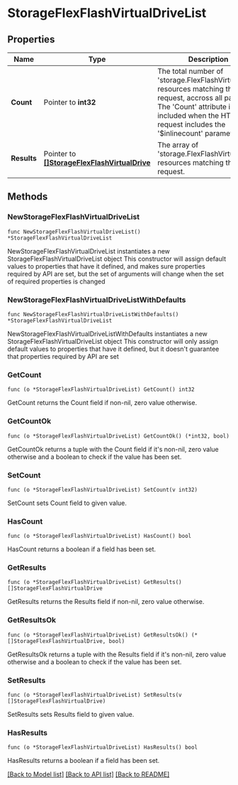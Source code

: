 # StorageFlexFlashVirtualDriveList

## Properties

Name | Type | Description | Notes
------------ | ------------- | ------------- | -------------
**Count** | Pointer to **int32** | The total number of &#39;storage.FlexFlashVirtualDrive&#39; resources matching the request, accross all pages. The &#39;Count&#39; attribute is included when the HTTP GET request includes the &#39;$inlinecount&#39; parameter. | [optional] 
**Results** | Pointer to [**[]StorageFlexFlashVirtualDrive**](storage.FlexFlashVirtualDrive.md) | The array of &#39;storage.FlexFlashVirtualDrive&#39; resources matching the request. | [optional] 

## Methods

### NewStorageFlexFlashVirtualDriveList

`func NewStorageFlexFlashVirtualDriveList() *StorageFlexFlashVirtualDriveList`

NewStorageFlexFlashVirtualDriveList instantiates a new StorageFlexFlashVirtualDriveList object
This constructor will assign default values to properties that have it defined,
and makes sure properties required by API are set, but the set of arguments
will change when the set of required properties is changed

### NewStorageFlexFlashVirtualDriveListWithDefaults

`func NewStorageFlexFlashVirtualDriveListWithDefaults() *StorageFlexFlashVirtualDriveList`

NewStorageFlexFlashVirtualDriveListWithDefaults instantiates a new StorageFlexFlashVirtualDriveList object
This constructor will only assign default values to properties that have it defined,
but it doesn't guarantee that properties required by API are set

### GetCount

`func (o *StorageFlexFlashVirtualDriveList) GetCount() int32`

GetCount returns the Count field if non-nil, zero value otherwise.

### GetCountOk

`func (o *StorageFlexFlashVirtualDriveList) GetCountOk() (*int32, bool)`

GetCountOk returns a tuple with the Count field if it's non-nil, zero value otherwise
and a boolean to check if the value has been set.

### SetCount

`func (o *StorageFlexFlashVirtualDriveList) SetCount(v int32)`

SetCount sets Count field to given value.

### HasCount

`func (o *StorageFlexFlashVirtualDriveList) HasCount() bool`

HasCount returns a boolean if a field has been set.

### GetResults

`func (o *StorageFlexFlashVirtualDriveList) GetResults() []StorageFlexFlashVirtualDrive`

GetResults returns the Results field if non-nil, zero value otherwise.

### GetResultsOk

`func (o *StorageFlexFlashVirtualDriveList) GetResultsOk() (*[]StorageFlexFlashVirtualDrive, bool)`

GetResultsOk returns a tuple with the Results field if it's non-nil, zero value otherwise
and a boolean to check if the value has been set.

### SetResults

`func (o *StorageFlexFlashVirtualDriveList) SetResults(v []StorageFlexFlashVirtualDrive)`

SetResults sets Results field to given value.

### HasResults

`func (o *StorageFlexFlashVirtualDriveList) HasResults() bool`

HasResults returns a boolean if a field has been set.


[[Back to Model list]](../README.md#documentation-for-models) [[Back to API list]](../README.md#documentation-for-api-endpoints) [[Back to README]](../README.md)


